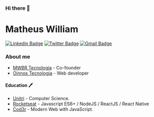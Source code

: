 ### Hi there 👋

# Matheus William

[![Linkedin Badge](https://img.shields.io/badge/-Linkedin-blue?logo=Linkedin&logoColor=white&link=https://www.linkedin.com/matheuswalvarenga)](https://www.linkedin.com/matheuswalvarenga)
[![Twitter Badge](https://img.shields.io/badge/-Twitter-black?labelColor=black&logo=twitter&logoColor=white&link=https://twitter.com/Matheus32217992)](https://twitter.com/Matheus32217992)
[![Gmail Badge](https://img.shields.io/badge/-Gmail-red?logo=Gmail&logoColor=white&link=mailto:matheuswalvarenga@gmail.com)](mailto:matheuswalvarenga@gmail.com)

### About me

- [MWBR Tecnologia](mwbr.tecnologia@gmail.com) - Co-founder 
- [Oinnos Tecnologia](https://oinnos.com.br/) - Web developer 

#### Education 🖊

- [Unitri](https://unitri.edu.br/) - Computer Science.
- [Rocketseat](https://rocketseat.com.br/) - Javascript ES6+ / NodeJS / ReactJS / React Native
- [Cod3r](https://www.cod3r.com.br/) - Modern Web with JavaScript.
